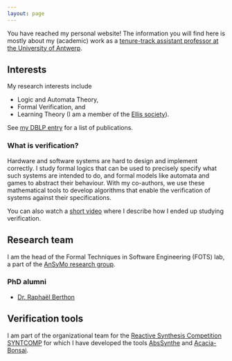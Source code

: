 ```yaml
---
layout: page
---
```


You have reached my personal website! The information you will find here is
mostly about my (academic) work as a [tenure-track assistant professor at the
University of
Antwerp](https://www.uantwerpen.be/en/staff/guillermoalberto-perez/).

## Interests
My research interests include
* Logic and Automata Theory,
* Formal Verification, and
* Learning Theory (I am a member of the [Ellis society](https://ellis.eu/)).

See [my DBLP entry](https://dblp.org/pid/135/6266.html) for a list of publications.

### What is verification?
Hardware and software systems are hard to design and implement correctly. I
study formal logics that can be used to precisely specify what such systems
are intended to do, and formal models like automata and games to abstract
their behaviour. With my co-authors, we use these mathematical tools to
develop algorithms that enable the verification of systems against their
specifications.

You can also watch a [short video](https://youtu.be/vgFFFUj9sYQ) where I
describe how I ended up studying verification.

## Research team
I am the head of the Formal Techniques in Software Engineering (FOTS) lab, a
part of the [AnSyMo research
group](https://www.uantwerpen.be/en/research-groups/ansymo/).

### PhD alumni
* [Dr. Raphaël Berthon](https://di.ulb.ac.be/verif/berthon/)

## Verification tools
I am part of the organizational team for the [Reactive Synthesis Competition
SYNTCOMP](http://www.syntcomp.org/) for which I have developed the tools
[AbsSynthe](https://github.com/gaperez64/AbsSynthe)
and [Acacia-Bonsai](https://github.com/gaperez64/acacia-bonsai).

